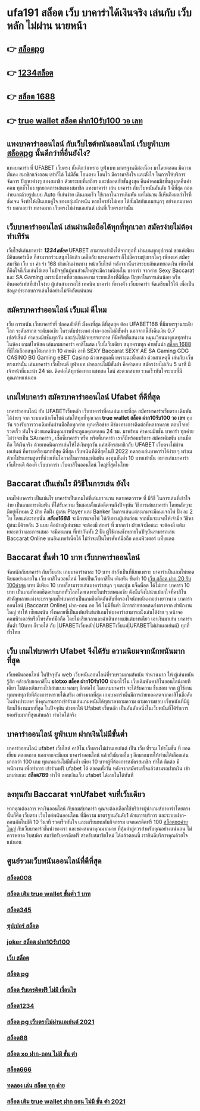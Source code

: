 # ufa191 สล็อต เว็บ บาคาร่าได้เงินจริง เล่นกับ เว็บหลัก ไม่ผ่าน นายหน้า 

## 👉 [สล็อตpg](https://m.gamblerape.com/login)
## 👉 [1234สล็อต](https://www.gamblerape.com/)
## 👉 [สล็อต 1688](https://www.gamblerape.com/)
## 👉 [true wallet สล็อต ฝาก10รับ100 วอ เลท](https://www.gamblerape.com/)

## แทงบาคาร่าออนไลน์  กับเว็บไซต์พนันออนไลน์  เว็บยูฟ่าเบท  [สล็อตpg](https://www.gamblerape.com/) นั้นดีกว่าที่อื่นยังไง?

แทงบาคาร่า ที่ UFABET เว็บตรง นั้นดีกว่าเพราะ ยูฟ่าเบท  มาตรฐานดีต่อเนื่อง มาโดยตลอด มีความมั่นคง สมาชิกแจ้งถอน เท่าก็ได้ ไม่มีอั้น โอนตรง โอนไว มีความจริงใจ และตั้งใจ ในการให้บริการ  จัดการ  ปัญหาต่างๆ ของสมาชิก ด้วยระบบที่เสถียร และปลอดภัยขั้นสูงสุด คืนค่าคอมมิชชั่นสูงสุดคืนค่าคอม ทุกชั่วโมง ทุกยอดการเล่นของสมาชิก แทงบาคาร่า   เล่น บาคาร่า  กับเว็บพนันอันดับ 1 ดีที่สุด ถอนง่ายและด้วยรูปแบบ Auto ที่เล่นง่าย เดินเกมเร็ว ใช้เวลาในการเดิมพัน แค่ไม่นาน ก็เห็นถึงผลกำไรที่ชัดเจน จึงทำให้เป็นเกมคู่ใจ ของกลุ่มนักพนัน หากใครยังไม่เคย ได้สัมผัสกับเกมสนุกๆ อย่างเกมบาคาร่า บอกเลยว่า พลาดมาก  เว็บตรงไม่ผ่านเอเย่นต์ เล่นที่เว็บตรงเท่านั้น


## เว็บบาคาร่าออนไลน์  เล่นผ่านมือถือได้ทุกที่ทุกเวลา สมัครง่ายไม่ต้องทำเทิร์น

 เว็บไซต์เล่นบาคาร่า ***1234สล็อต***  UFABET สามารถเข้าถึงได้จากทุกที่ ผ่านบนทุกอุปกรณ์ ขอแค่เพียงมีอินเตอร์เน็ต ก็สามารถร่วมสนุกได้แล้ว  เคล็ดลับ  แทงบาคาร่า ก็ไม่มีความยุ่งยากใดๆ เพียงแค่ สมัครสมาชิก  เว็บ บา ค่า ร่า 168 ฝากเงินผ่านทาง หน้าเว็บไซต์ หลังจากนั้นรอระบบอัพเดทยอดเงิน เพียงไม่กี่อึดใจก็เริ่มเล่นได้เลย ในปัจจุบันผู้คนส่วนใหญ่จะมีความนิยมใน บาคาร่า จากค่าย Sexy Baccarat และ SA Gaming เพราะมีภาพที่สวยสดงดงาม ระบบเสียงที่ดีที่สุด ปัญหาในการเล่นน้อย หรืออินเตอร์เฟสที่เข้าใจง่าย ผู้เล่นสามารถใช้  เทคนิค  บาคาร่า ที่ทางตัว เว็บบาคาร่า จัดเตรียมไว้ให้ เพื่อเป็นข้อมูลประกอบการเล่นได้อย่างไม่จัดกัดแน่นอน 


## สมัครบาคาร่าออนไลน์  เว็บแม่ ดีไหม 

 เว็บ การพนัน  เว็บบาคาร่าที่ ปลอดภัยดีที่ มั่งคงที่สุด ดีที่สุดสุด ต้อง UFABET168 ที่มีมาตรฐานระดับโลก ระดับสากล ระดับเอเชีย ในระดับประเทศ  ฝาก-ถอนไม่มีขั้นต่ำ  นอกจากนี้ยังคืนเงิน 0.7 เปอร์เซ็นต์ ค่าคอมมิชชั่นทุกวัน  และลุ้นไปด้วยบรรยากาศ ที่มีพริตตี้แสนงาม  หมุนเวียนมาดูแลทุกท่านในห้อง เกมส์ไลฟ์สด เล่นเกมบาคาร่า คาสิโนสด เว็บนี้เว็บเดียว สนุกครบทุก ค่ายชั้นนำ [สล็อต 1688](https://www.gamblerape.com/) ที่มีให้เลือกสนุกได้มากกว่า 10 ค่ายดัง  อาทิ  SEXY Baccarat SEXY AE SA Gaming GDG CASINO BG Gaming eBET Casino ด้วยเหตุผลนี้ เพราะฉะนั้นแล้ว ด้วยสาเหตุนี้ เล่นกับ เว็บตรงเท่านั่น เล่นบาคาร่า เว็บไหนดี  ยูฟ่าเบท ฝากถอนไม่มีขั้นต่ํา  คือคำตอบ สมัครง่ายไม่เกิน 5 นาที มีเจ้าหน้าที่แนะนำ 24 ชม. ติดต่อได้ทุกช่องทาง แชทสด ไลน์ สะดวกสบาย รวดเร็วทันใจระบบที่มีคุณภาพแน่นอน


##  เกมไพ่บาคาร่า  สมัครบาคาร่าออนไลน์ Ufabet  ที่ดีที่สุด

บาคาร่าออนไลน์ กับ UFABETเว็บหลัก   เว็บบาคาร่าที่คนเล่นเยอะที่สุด สมัครบาคาร่าเว็บตรง เดิมพันได้ง่ายๆ จาก ระบบหน้าเว็บไซต์ เล่นได้ทุกที่ทุกเวลา **true wallet สล็อต ฝาก10รับ100 วอ เลท** ทุกวัน รองรับการวางเดิมพันผ่านมือถือทุกค่าย ทุกเครือข่าย มีช่องทางการติดต่อที่หลากหลาย ตอบโจทย์ รวดเร็ว ทันใจ ด้วยแอดมินคุณภาพที่จะดูแลคุณตลอด 24 ชม. มาพร้อม ค่าคอมมิชชั่น บาคาร่า  ทุกค่าย ไม่ว่าจะเป็น SAบาคาร่า , เซ็กซี่บาคาร่า หรือ พริตตี้บาคาร่า เราก็มีพร้อมบริการ สมัครเดิมพัน ผ่านมือถือ ได้เงินจริง ด้วยเทคนิคการเล่นให้ได้เงินทุกวัน แค่สมัครสมาชิกกับ UFABET เว็บตรงไม่ผ่านเอเย่นต์ ที่ครบเครื่องมากที่สุด ดีที่สุด เว็บพนันที่ดีที่สุดในปี 2022 ทดลองเล่นบาคาร่าได้ง่าย ๆ พร้อมด้วยโปรแกรมสูตรที่ช่วยเพิ่มโอกาสในการชนะเดิมพัน ลงทุนขั้นต่ำ 10 บาทเท่านั้น อยากเล่นบาคาร่าเว็บไหนดี ต้องที่ เว็บบาคาร่า   เว็บคาสิโนออนไลน์ ใหญ่ที่สุดในไทย


##  Baccarat  เป็นเช่นไร มีวิธีในการเล่น ยังไง

 เกมไพ่บาคาร่า  เป็นเช่นไร บาคาร่าเป็นเกมไพ่ที่เล่นยาวนาน หลายศตวรรษ  ที่ มีวิธี ในการเล่นที่เข้าใจง่าย  เป็นเกมการเดิมพัน ที่ได้รับความ ชื่นชอบตั้งแต่อดีตจนถึงปัจจุบัน วิธีการเล่นบาคาร่า โดยหลักๆจะมีอยู่ทั้งหมด 2  ฝ่าย คือฝั่ง  ผู้เล่น Player และ Banker ในการเล่นแต่ละเกมจะมีคนแจกไพ่ ฝั่ง  ละ 2 ใบ โดยแต่ละรอบนั้น ***สล็อต1688*** จะมีการแจกไพ่ ให้กับทางผู้เล่นก่อน จากนั้นจะแจกให้เจ้ามือ วิธีหาผู้ชนะมีด้วยกัน 3 แบบ คือฝ่ายผู้เล่นชนะ จะต้องมี สกอร์ ที่ มากกว่า  ฝ่ายเจ้ามือชนะ จะต้องมี แต้ม เยอะกว่า และการเสมอ จะมีคะแนน ที่เท่ากันทั้ง 2 ฝั่ง  ผู้ใช้งานทั้งหลายในปัจุบันสามารถเล่น  Baccarat Online บนอินเทอร์เน็ตได้ ไม่ว่าจะเป็นโทรศัพท์มือถือ คอมพิวเตอร์ แท็บแลต  


##  Baccarat ขั้นต่ำ 10 บาท เว็บบาคาร่าออนไลน์ 

 จัดหนักกับบาคาร่า  กับเว็บเล่น เกมบาคาร่าตาละ 10 บาท กำลังเป็นที่นิยมเพราะ บาคาร่าเป็นเกมไพ่ยอดนิยมอย่างมากใน เว็บ คาสิโนออนไลน์ โดยเป็นเว็บคาสิโน เดิมพัน ขั้นต่ำ 10 [เว็บ สล็อต ฝาก 20 รับ 100ล่าสุด](https://m.gamblerape.com/login?action=register) บาท มีเพียง 10 บาทก็สามารถเล่นบาคาร่าสนุก ๆ และลุ้น  แจ็ดพ็อต  ได้ไม่ยาก บาคาร่า 10 บาท เป็นเกมที่ฮอตฮิตอย่างมากทั่วโลกโดยเฉพาะในประเทศเอเชีย ดังนั้นจึงไม่น่าแปลกใจที่คาสิโนสำคัญหลายแห่งจะบรรจุเกมไพ่บาคาร่าเป็นเกมฮิตติดอันดับที่ครองใจนักพนันมาอย่างยาวนาน บาคาร่าออนไลน์ (Baccarat Online)  ฝาก-ถอน ออ โต้ ไม่มีขั้นต่ำ มีการถ่ายทอดสดส่งตรงจาก  สำนักงานใหญ่ ทำให้ เซียนพนัน  ทั้งหลายที่เป็นแฟนพันธ์แท้เกมไพ่บาคาร่าสามารถนั่งเล่นได้ง่าย ๆ หน้าจอคอมพิวเตอร์หรือโทรศัพท์มือถือ โดยไม่เสียเวลาและค่าเดินทางแม้แต่บาทเดียว เอาเงินมาเล่น บาคาร่าขั้นต่ำ 10บาท ก็รวยได้ กับ |UFABETเว็บหลัก|UFABETเว็บแม่|UFABETไม่ผ่านเอเย่นต์} ทุกที่ ทั่วไทย


## เว็บ เกมไพ่บาคาร่า Ufabet จึงได้รับ ความนิยมจากนักพนันมากที่สุด

เว็บพนันออนไลน์  ในปัจจุบัน web เว็บพนันออนไลน์ที่รวบรวมเกมส์พนัน จำนวนมาก ให้ ผู้เล่นพนัน รู้สึก คล้ายกับยกคาสิโน **slotxo สล็อต ฝาก10รับ100**  นำมาไว้ใน เว็บเดิมพันคาสิโนออนไลน์เลยทีเดียว ไม่ต้องเดินทางไปเล่นแบบ หลบๆ อีกต่อไป โดยเกมบาคาร่า จะได้รับความ ชื่นชอบ จาก ผู้ใช้งาน ทุกเพศทุกวัยที่ต้องการหารายได้เสริม อย่างมากที่สุด เกมบาคาร่านั้นมีการถ่ายทอดสดจากคาสิโนชื่อดัง ในต่างประเทศ ซึ่งคุณสามารถเข้าร่วมเล่นเกมพนันได้ทุกเวลาตามความ ตามความชอบ เว็บพนันที่มีผู้นิยมใช้งานมากที่สุด ในปัจจุบัน ต่างยกให้ Ufabet เว็บหลัก เป็นอันดับหนึ่งในเว็บพนันที่ได้รับการยอมรับมากที่สุดเล่นแล้ว ทำเงินได้จริง 


## บาคาร่าออนไลน์  ยูฟ่าเบท  ฝากเงินไม่มีขั้นต่ำ

บาคาร่าออนไลน์  ufabet   เว็บไซต์ คาสิโน เว็บตรงไม่ผ่านเอเย่นต์   เป็น เว็บ ที่รวม โปรโมชั่น ที่  ยอดเยี่ยม ตลอดกาล นอกจากจะมีเกม บาคาร่าออนไลน์  แล้วยังมีเกมอื่นๆ อีกมากมายให้ท่านได้เลือกเล่นมากกว่า 100 เกม ทุกเกมเล่นไม่มีขั้นต่ำ เพียง 10 บาทผู้ที่ต้องการสมัครสมาชิก  ทำได้ ติดต่อ มีพนักงาน เพื่อทำการ เข้าร่วมฟรี ufabet ได้  ตลอดทั้งวัน  หลังจากสมัครเสร็จแล้วสามรถฝากเงิน เข้ามาเล่นและ   **สล็อต789** ทำให้ ถอนเงินเว็บ ufabet ได้เลยในได้ทันที 

## ลงทุนกับ Baccarat  จากUfabet จบที่เว็บเดียว

หากคุณต้องการ  หาเงินออนไลน์ กับเกมส์บาคาร่า คุณจะต้องเลือกใช้บริการผู้นำเกมส์บาคาร่าโดยตรง นั้นก็คือ เว็บตรง เว็บไซต์พนันออนไลน ที่มีความ มาตรฐานอันดับ1  ด้านการบริการ และระบบฝาก-ถอนอัตโนมัติ  10 วินาที   รวดเร็วทันใจ และเตรียมพบกับกิจกรรม  แจกเครดิตฟรี 100  [สล็อตxoค่ายใหญ่](https://m.gamblerape.com/login) กับเว็บบาคาร่าชั้นนำของเรา และของสมนาคุณมากมาย ที่คุ้มค่าคู่ควรสำหรับคุณอย่างแน่นอน ไม่ควรพลาด รีบสมัคร สมาชิกรับเครดิตฟรี สำหรับสมาชิกใหม่ ได้แล้วตอนนี้ เรายินดีบริการคุณด้วยใจแน่นอน


## ศูนย์รวมเว็บพนันออนไลน์ที่ดีที่สุด

### [สล็อต008](https://atom.io/themes/สมัคร%20เว็บตรงคาสิโนออนไลน์%20สล็อต%20เว็บตรง%20ขั้นต่ำ%201%20บาท%20แตกง่ายมาก%20เว็บพนันออนไลน์ที่ครบที่สุด%20ฝากถอนไม่มีขั้นต่ำ%20%20110189)
### [สล็อต เติม true wallet ขั้นต่ำ 1 บาท](https://atom.io/themes/สมัคร%20เว็บตรงคาสิโนออนไลน์%20สล็อต%20เว็บตรง%20ขั้นต่ำ%201%20บาท%20แตกง่ายมาก%20เว็บพนันออนไลน์ที่ครบที่สุด%20ฝากถอนไม่มีขั้นต่ำ%20%20110391)
### [สล็อต345](https://atom.io/themes/สมัคร%20เว็บตรงคาสิโนออนไลน์%20เว็บปั่นสล็อต%20แตกง่ายมาก%20เว็บพนันออนไลน์ที่ครบที่สุด%20ฝากถอนไม่มีขั้นต่ำ%20%20110154)
### [ซุปเปอร์ สล็อต](https://atom.io/themes/สมัคร%20เว็บตรงคาสิโนออนไลน์%20สล็อต%20เว็บตรง%20ขั้นต่ำ%201%20บาท%20แตกง่ายมาก%20เว็บพนันออนไลน์ที่ครบที่สุด%20ฝากถอนไม่มีขั้นต่ำ%20%20110295)
### [joker สล็อต ฝาก10รับ100](https://atom.io/themes/สมัคร%20เว็บตรงคาสิโนออนไลน์%20สล็อต%20เว็บตรง%20ขั้นต่ำ%201%20บาท%20แตกง่ายมาก%20เว็บพนันออนไลน์ที่ครบที่สุด%20ฝากถอนไม่มีขั้นต่ำ%20%20110408)
### [เว็บ สล็อต](https://atom.io/themes/สมัคร%20เว็บตรงคาสิโนออนไลน์%20สล็อต%20เว็บตรง%20ขั้นต่ำ%201%20บาท%20แตกง่ายมาก%20เว็บพนันออนไลน์ที่ครบที่สุด%20ฝากถอนไม่มีขั้นต่ำ%20%20110290)
### [สล็อต pg](https://atom.io/themes/สมัคร%20เว็บตรงคาสิโนออนไลน์%20เว็บสล็อตแตกบ่อย%20แตกง่ายมาก%20เว็บพนันออนไลน์ที่ครบที่สุด%20ฝากถอนไม่มีขั้นต่ำ%20%20110143)
### [สล็อต รับเครดิตฟรี ไม่มี เงื่อนไข](https://atom.io/themes/สมัคร%20เว็บตรงคาสิโนออนไลน์%20สล็อต%20เว็บตรง%20ขั้นต่ำ%201%20บาท%20แตกง่ายมาก%20เว็บพนันออนไลน์ที่ครบที่สุด%20ฝากถอนไม่มีขั้นต่ำ%20%20110457)
### [สล็อต1234](https://atom.io/themes/สมัคร%20เว็บตรงคาสิโนออนไลน์%20เว็บสล็อตใหม่ล่าสุดเว็บตรง%20แตกง่ายมาก%20เว็บพนันออนไลน์ที่ครบที่สุด%20ฝากถอนไม่มีขั้นต่ำ%20%20110147)
### [สล็อต pg เว็บตรงไม่ผ่านเอเย่นต์ 2021](https://atom.io/themes/สมัคร%20เว็บตรงคาสิโนออนไลน์%20สล็อต%20เว็บตรง%20ขั้นต่ำ%201%20บาท%20แตกง่ายมาก%20เว็บพนันออนไลน์ที่ครบที่สุด%20ฝากถอนไม่มีขั้นต่ำ%20%20110250)
### [สล็อต88](https://atom.io/themes/สมัคร%20เว็บตรงคาสิโนออนไลน์%20สล็อต%20เว็บตรง%20ขั้นต่ำ%201%20บาท%20แตกง่ายมาก%20เว็บพนันออนไลน์ที่ครบที่สุด%20ฝากถอนไม่มีขั้นต่ำ%20%20110325)
### [สล็อต xo ฝาก-ถอน ไม่มี ขั้น ต่ํา](https://atom.io/themes/สมัคร%20เว็บตรงคาสิโนออนไลน์%20สล็อต%20เว็บตรง%20ขั้นต่ำ%201%20บาท%20แตกง่ายมาก%20เว็บพนันออนไลน์ที่ครบที่สุด%20ฝากถอนไม่มีขั้นต่ำ%20%20110433)
### [สล็อต666](https://atom.io/themes/สมัคร%20เว็บตรงคาสิโนออนไลน์%20สล็อต%20เว็บตรง%20ขั้นต่ำ%201%20บาท%20แตกง่ายมาก%20เว็บพนันออนไลน์ที่ครบที่สุด%20ฝากถอนไม่มีขั้นต่ำ%20%20110450)
### [ทดลอง เล่น สล็อต ทุก ค่าย](https://atom.io/themes/สมัคร%20เว็บตรงคาสิโนออนไลน์%20สล็อต%20เว็บตรง%20ขั้นต่ำ%201%20บาท%20แตกง่ายมาก%20เว็บพนันออนไลน์ที่ครบที่สุด%20ฝากถอนไม่มีขั้นต่ำ%20%20110558)
### [สล็อต เติม true wallet ฝาก ถอน ไม่มี ขั้น ต่ํา 2021](https://atom.io/themes/สมัคร%20เว็บตรงคาสิโนออนไลน์%20สล็อต%20เว็บตรง%20ขั้นต่ำ%201%20บาท%20แตกง่ายมาก%20เว็บพนันออนไลน์ที่ครบที่สุด%20ฝากถอนไม่มีขั้นต่ำ%20%20110589)